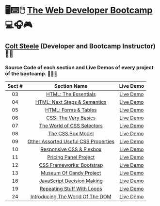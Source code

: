 # 🖥️⌨️🖱️ [The Web Developer Bootcamp](https://www.udemy.com/course/the-web-developer-bootcamp) 💻🎧🎮

## [Colt Steele](https://www.linkedin.com/in/coltsteele) (Developer and Bootcamp Instructor) 👨‍🏫

### Source Code of each section and Live Demos of every project of the bootcamp. 👨🏽‍💻

| Sect # |                                                                Section Name                                                                |                               Live Demo                                |
| :----: | :----------------------------------------------------------------------------------------------------------------------------------------: | :--------------------------------------------------------------------: |
|   03   |                 [HTML: The Essentials](https://github.com/ajfm88/web-developer-bootcamp/tree/main/03-html-the-essentials)                  |         [Live Demo](https://html-the-essentials.onrender.com)          |
|   04   |               [HTML: Next Steps & Semantics](https://github.com/ajfm88/web-developer-bootcamp/tree/main/04-html-next-steps)                |           [Live Demo](https://html-next-steps.onrender.com)            |
|   05   |                [HTML: Forms & Tables](https://github.com/ajfm88/web-developer-bootcamp/tree/main/05-html-forms-and-tables)                 |        [Live Demo](https://html-forms-and-tables.onrender.com)         |
|   06   |                 [CSS: The Very Basics](https://github.com/ajfm88/web-developer-bootcamp/tree/main/06-css-the-very-basics)                  |         [Live Demo](https://css-the-very-basics.onrender.com)          |
|   07   |           [The World of CSS Selectors](https://github.com/ajfm88/web-developer-bootcamp/tree/main/07-the-world-of-css-selectors)           |      [Live Demo](https://the-world-of-css-selectors.onrender.com)      |
|   08   |                    [The CSS Box Model](https://github.com/ajfm88/web-developer-bootcamp/tree/main/08-the-css-box-model)                    |          [Live Demo](https://the-css-box-model.onrender.com)           |
|   09   | [Other Assorted Useful CSS Properties](https://github.com/ajfm88/web-developer-bootcamp/tree/main/09-other-assorted-useful-css-properties) | [Live Demo](https://other-assorted-useful-css-properties.onrender.com) |
|   10   |            [Responsive CSS & Flexbox](https://github.com/ajfm88/web-developer-bootcamp/tree/main/10-responsive-css-and-flexbox)            |      [Live Demo](https://responsive-css-and-flexbox.onrender.com)      |
|   11   |                [Pricing Panel Project](https://github.com/ajfm88/web-developer-bootcamp/tree/main/11-pricing-panel-project)                |        [Live Demo](https://pricing-panel-project.onrender.com)         |
|   12   |            [CSS Frameworks: Bootstrap](https://github.com/ajfm88/web-developer-bootcamp/tree/main/12-css-frameworks-bootstrap)             |       [Live Demo](https://css-frameworks-bootstrap.onrender.com)       |
|   13   |              [Museum Of Candy Project](https://github.com/ajfm88/web-developer-bootcamp/tree/main/13-museum-of-candy-project)              |           [Live Demo](https://museum-of-candy.onrender.com)            |
|   16   |           [JavaScript Decision Making](https://github.com/ajfm88/web-developer-bootcamp/tree/main/16-javascript-decision-making)           |      [Live Demo](https://javascript-decision-making.onrender.com)      |
|   19   |           [Repeating Stuff With Loops](https://github.com/ajfm88/web-developer-bootcamp/tree/main/19-repeating-stuff-with-loops)           |      [Live Demo](https://repeating-stuff-with-loops.onrender.com)      |
|   24   |     [Introducing The World Of The DOM](https://github.com/ajfm88/web-developer-bootcamp/tree/main/24-introducing-the-world-of-the-dom)     |   [Live Demo](https://introducing-the-world-of-the-dom.onrender.com)   |
